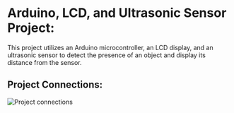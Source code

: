 # Arduino, LCD, and Ultrasonic Sensor Project:

This project utilizes an Arduino microcontroller, an LCD display, and an ultrasonic sensor to detect the presence of an object and display its distance from the sensor.

## Project Connections:

![Project connections](https://i.imgur.com/S059wfj.png)
